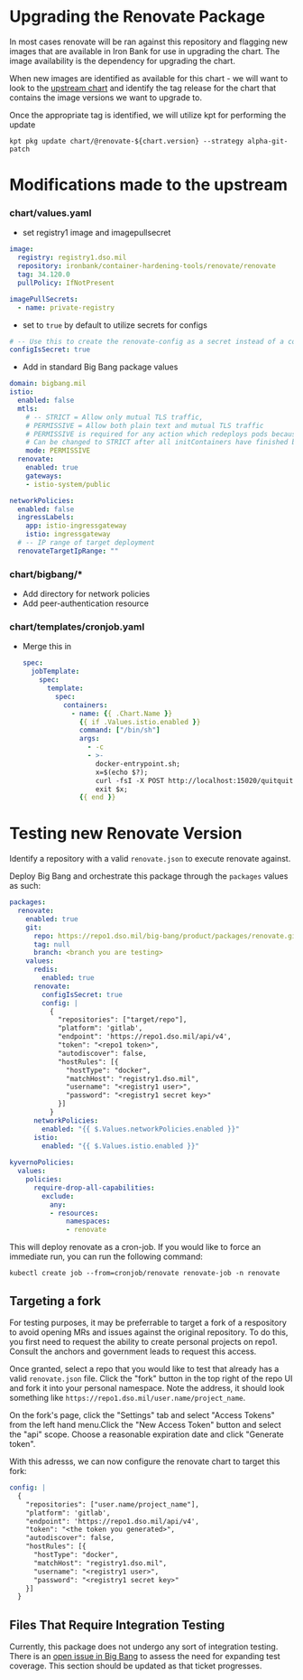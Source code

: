 # Upgrading the Renovate Package

In most cases renovate will be ran against this repository and flagging new images that are available in Iron Bank for use in upgrading the chart. The image availability is the dependency for upgrading the chart.

When new images are identified as available for this chart - we will want to look to the [upstream chart](https://github.com/renovatebot/helm-charts) and identify the tag release for the chart that contains the image versions we want to upgrade to.

Once the appropriate tag is identified, we will utilize kpt for performing the update

```
kpt pkg update chart/@renovate-${chart.version} --strategy alpha-git-patch
```

# Modifications made to the upstream

### chart/values.yaml
- set registry1 image and imagepullsecret
```yaml
image:
  registry: registry1.dso.mil
  repository: ironbank/container-hardening-tools/renovate/renovate
  tag: 34.120.0
  pullPolicy: IfNotPresent

imagePullSecrets:
  - name: private-registry
```
- set to `true` by default to utilize secrets for configs 
```yaml
# -- Use this to create the renovate-config as a secret instead of a configmap
configIsSecret: true
```

- Add in standard Big Bang package values
```yaml
domain: bigbang.mil
istio:
  enabled: false
  mtls:
    # -- STRICT = Allow only mutual TLS traffic,
    # PERMISSIVE = Allow both plain text and mutual TLS traffic
    # PERMISSIVE is required for any action which redeploys pods because STRICT interferes with initContainers
    # Can be changed to STRICT after all initContainers have finished but will interfere with upgrades/pod deployments that have initContainers
    mode: PERMISSIVE
  renovate:
    enabled: true
    gateways:
    - istio-system/public

networkPolicies:
  enabled: false
  ingressLabels: 
    app: istio-ingressgateway
    istio: ingressgateway
  # -- IP range of target deployment
  renovateTargetIpRange: ""

```

### chart/bigbang/*
- Add directory for network policies
- Add peer-authentication resource

### chart/templates/cronjob.yaml
- Merge this in
    ```yaml
    spec:
      jobTemplate:
        spec:
          template:
            spec:
              containers:
                - name: {{ .Chart.Name }}
                  {{ if .Values.istio.enabled }}
                  command: ["/bin/sh"]
                  args:
                    - -c
                    - >- 
                      docker-entrypoint.sh;
                      x=$(echo $?);
                      curl -fsI -X POST http://localhost:15020/quitquitquit;
                      exit $x;
                  {{ end }}
    ```

# Testing new Renovate Version
Identify a repository with a valid `renovate.json` to execute renovate against.

Deploy Big Bang and orchestrate this package through the `packages` values as such:
```yaml
packages:
  renovate:
    enabled: true
    git:
      repo: https://repo1.dso.mil/big-bang/product/packages/renovate.git
      tag: null
      branch: <branch you are testing>
    values:
      redis:
        enabled: true
      renovate:
        configIsSecret: true
        config: |
          {
            "repositories": ["target/repo"],
            "platform": 'gitlab',
            "endpoint": 'https://repo1.dso.mil/api/v4',
            "token": "<repo1 token>",
            "autodiscover": false,
            "hostRules": [{
              "hostType": "docker",
              "matchHost": "registry1.dso.mil",
              "username": "<registry1 user>",
              "password": "<registry1 secret key>"
            }]
          }
      networkPolicies:
        enabled: "{{ $.Values.networkPolicies.enabled }}"
      istio:
        enabled: "{{ $.Values.istio.enabled }}"
        
kyvernoPolicies:
  values:
    policies:
      require-drop-all-capabilities:
        exclude:
          any:
          - resources:
              namespaces:
              - renovate
```
This will deploy renovate as a cron-job. If you would like to force an immediate run, you can run the following command:

```
kubectl create job --from=cronjob/renovate renovate-job -n renovate
```

## Targeting a fork
For testing purposes, it may be preferrable to target a fork of a respository to avoid opening MRs and issues against the original repository. To do this, you first need to request the ability to create personal projects on repo1. Consult the anchors and government leads to request this access.

Once granted, select a repo that you would like to test that already has a valid `renovate.json` file. Click the "fork" button in the top right of the repo UI and fork it into your personal namespace. Note the address, it should look something like `https://repo1.dso.mil/user.name/project_name`.

On the fork's page, click the "Settings" tab and select "Access Tokens" from the left hand menu.Click the "New Access Token" button and select the "api" scope. Choose a reasonable expiration date and click "Generate token".

With this adresss, we can now configure the renovate chart to target this fork:

```yaml
config: |
  {
    "repositories": ["user.name/project_name"],
    "platform": 'gitlab',
    "endpoint": 'https://repo1.dso.mil/api/v4',
    "token": "<the token you generated>",
    "autodiscover": false,
    "hostRules": [{
      "hostType": "docker",
      "matchHost": "registry1.dso.mil",
      "username": "<registry1 user>",
      "password": "<registry1 secret key>"
    }]
  }
```

## Files That Require Integration Testing

Currently, this package does not undergo any sort of integration testing. There is an [open issue in Big Bang](https://repo1.dso.mil/big-bang/bigbang/-/issues/2263) to assess the need for 
expanding test coverage. This section should be updated as that ticket progresses.
